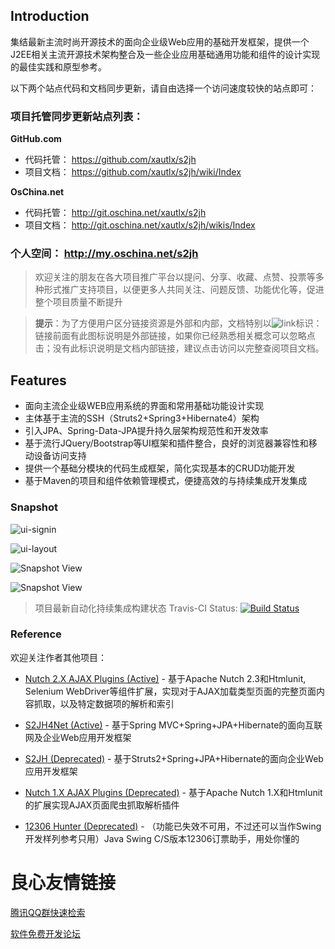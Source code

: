 ## Introduction

集结最新主流时尚开源技术的面向企业级Web应用的基础开发框架，提供一个J2EE相关主流开源技术架构整合及一些企业应用基础通用功能和组件的设计实现的最佳实践和原型参考。

以下两个站点代码和文档同步更新，请自由选择一个访问速度较快的站点即可：

### 项目托管同步更新站点列表：

**GitHub.com**

* 代码托管：  https://github.com/xautlx/s2jh 
* 项目文档：  https://github.com/xautlx/s2jh/wiki/Index

**OsChina.net**

* 代码托管：  http://git.oschina.net/xautlx/s2jh 
* 项目文档：   http://git.oschina.net/xautlx/s2jh/wikis/Index

### 个人空间： http://my.oschina.net/s2jh

> 欢迎关注的朋友在各大项目推广平台以提问、分享、收藏、点赞、投票等多种形式推广支持项目，以便更多人共同关注、问题反馈、功能优化等，促进整个项目质量不断提升

> **提示**：为了方便用户区分链接资源是外部和内部，文档特别以![link](http://git.oschina.net/xautlx/s2jh/wikis/images/link.gif)标识：链接前面有此图标说明是外部链接，如果你已经熟悉相关概念可以忽略点击；没有此标识说明是文档内部链接，建议点击访问以完整查阅项目文档。

## Features

* 面向主流企业级WEB应用系统的界面和常用基础功能设计实现
* 主体基于主流的SSH（Struts2+Spring3+Hibernate4）架构
* 引入JPA、Spring-Data-JPA提升持久层架构规范性和开发效率
* 基于流行JQuery/Bootstrap等UI框架和插件整合，良好的浏览器兼容性和移动设备访问支持
* 提供一个基础分模块的代码生成框架，简化实现基本的CRUD功能开发
* 基于Maven的项目和组件依赖管理模式，便捷高效的与持续集成开发集成

### Snapshot

![ui-signin](https://github.com/xautlx/s2jh/wiki/images/ui-signin.png)

![ui-layout](https://github.com/xautlx/s2jh/wiki/images/ui-layout.png)

![Snapshot View](https://github.com/xautlx/s2jh/wiki/images/index2.gif)

![Snapshot View](https://github.com/xautlx/s2jh/wiki/images/grid-master-detail.png)

> 项目最新自动化持续集成构建状态 Travis-CI Status: [![Build Status](https://travis-ci.org/xautlx/s2jh.png?branch=master)](https://travis-ci.org/xautlx/s2jh)

 
### Reference

欢迎关注作者其他项目：

* [Nutch 2.X AJAX Plugins (Active)](http://u.720life.cn/g/54145d0471d91890860f7f8463c03046a5b37023dd178f63e9f92bb79805570465d06119313ff7745b4426a29591c511)  -  基于Apache Nutch 2.3和Htmlunit, Selenium WebDriver等组件扩展，实现对于AJAX加载类型页面的完整页面内容抓取，以及特定数据项的解析和索引

* [S2JH4Net (Active)](http://u.720life.cn/g/54145d0471d91890860f7f8463c0304634d02d91f6dbfb0fa2d3eab46aee241165707dd1186a347393299ea419441c75)  -  基于Spring MVC+Spring+JPA+Hibernate的面向互联网及企业Web应用开发框架

* [S2JH (Deprecated)](http://u.720life.cn/g/54145d0471d91890860f7f8463c03046161ff340df0b61887a873d9a09d3cf86)  -  基于Struts2+Spring+JPA+Hibernate的面向企业Web应用开发框架
 
* [Nutch 1.X AJAX Plugins (Deprecated)](http://u.720life.cn/g/54145d0471d91890860f7f8463c03046a5b37023dd178f63e9f92bb79805570448f88914ecf647026a54716e3c162c99)  -  基于Apache Nutch 1.X和Htmlunit的扩展实现AJAX页面爬虫抓取解析插件
 
* [12306 Hunter (Deprecated)](http://u.720life.cn/g/54145d0471d91890860f7f8463c03046cc21d0088f737f3f1a6be9a88c337d1ade9bb1fa0f6c3d50ab15e80ca2ce7562)  - （功能已失效不可用，不过还可以当作Swing开发样列参考只用）Java Swing C/S版本12306订票助手，用处你懂的


 # 良心友情链接

[腾讯QQ群快速检索](http://u.720life.cn/s/8cf73f7c)

[软件免费开发论坛](http://u.720life.cn/s/bbb01dc0)